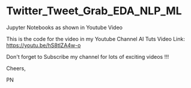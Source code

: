 # Twitter_Tweet_Grab_EDA_NLP_ML
Jupyter Notebooks as shown in Youtube Video

This is the code for the video in my Youtube Channel AI Tuts 
Video Link: https://youtu.be/hS8tlZA4w-o

Don't forget to Subscribe my channel for lots of exciting videos !!!

Cheers,

PN
